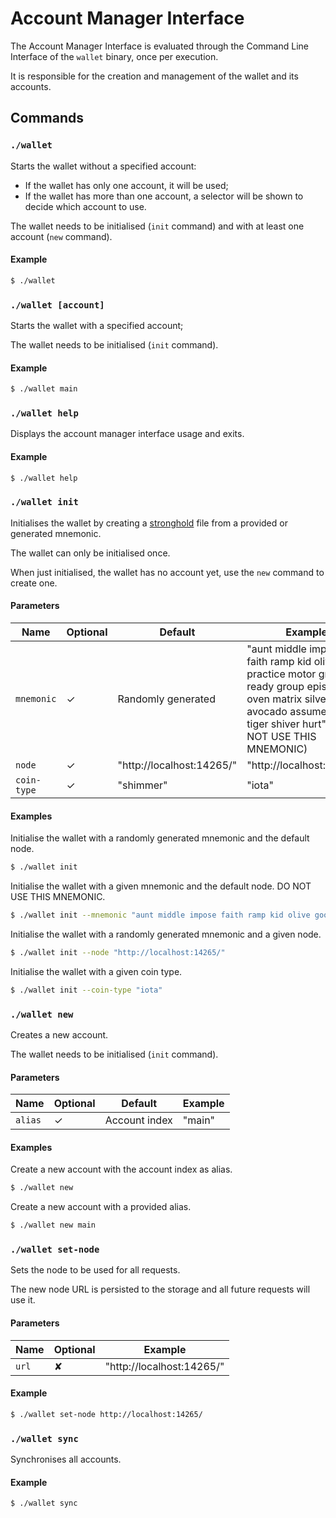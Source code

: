 # Account Manager Interface

The Account Manager Interface is evaluated through the Command Line Interface of the `wallet` binary, once per
execution.

It is responsible for the creation and management of the wallet and its accounts.

## Commands

### `./wallet`

Starts the wallet without a specified account:
- If the wallet has only one account, it will be used;
- If the wallet has more than one account, a selector will be shown to decide which account to use.

The wallet needs to be initialised (`init` command) and with at least one account (`new` command).

#### Example

```sh
$ ./wallet
```

### `./wallet [account]`

Starts the wallet with a specified account;

The wallet needs to be initialised (`init` command).

#### Example

```sh
$ ./wallet main
```

### `./wallet help`

Displays the account manager interface usage and exits.

#### Example

```sh
$ ./wallet help
```

### `./wallet init`

Initialises the wallet by creating a [stronghold](https://github.com/iotaledger/stronghold.rs) file from a provided or generated mnemonic.

The wallet can only be initialised once.

When just initialised, the wallet has no account yet, use the `new` command to create one.

#### Parameters

| Name        | Optional    | Default                       | Example                                                                                                                                                                              |
| ----------- | ----------- |------------------------------ | ------------------------------------------------------------------------------------------------------------------------------------------------------------------------------------ |
| `mnemonic`  | ✓           | Randomly generated            | "aunt middle impose faith ramp kid olive good practice motor grab ready group episode oven matrix silver rhythm avocado assume humble tiger shiver hurt" (DO NOT USE THIS MNEMONIC)  |
| `node`      | ✓           | "http://localhost:14265/"     | "http://localhost:14265/"                                                                                                                                                            |
| `coin-type` | ✓           | "shimmer"                     | "iota"                                                                                                                                                                               |

#### Examples

Initialise the wallet with a randomly generated mnemonic and the default node.
```sh
$ ./wallet init
```

Initialise the wallet with a given mnemonic and the default node.
DO NOT USE THIS MNEMONIC.
```sh
$ ./wallet init --mnemonic "aunt middle impose faith ramp kid olive good practice motor grab ready group episode oven matrix silver rhythm avocado assume humble tiger shiver hurt"
```

Initialise the wallet with a randomly generated mnemonic and a given node.
```sh
$ ./wallet init --node "http://localhost:14265/"
```

Initialise the wallet with a given coin type.
```sh
$ ./wallet init --coin-type "iota"
```

### `./wallet new`

Creates a new account.

The wallet needs to be initialised (`init` command).

#### Parameters

| Name    | Optional  | Default       | Example |
| ------- | --------- | ------------- | ------- |
| `alias` | ✓         | Account index | "main"  |

#### Examples

Create a new account with the account index as alias.
```sh
$ ./wallet new
```

Create a new account with a provided alias.
```sh
$ ./wallet new main
```

### `./wallet set-node`

Sets the node to be used for all requests.

The new node URL is persisted to the storage and all future requests will use it.

#### Parameters

| Name  | Optional  | Example                   |
| ----- | --------- | ------------------------- |
| `url` | ✘         | "http://localhost:14265/" |

#### Example

```sh
$ ./wallet set-node http://localhost:14265/
```

### `./wallet sync`

Synchronises all accounts.

#### Example

```sh
$ ./wallet sync
```
